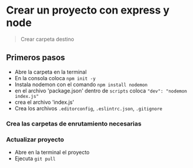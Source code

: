 # Crear un proyecto con express y node

> Crear carpeta destino

## Primeros pasos

- Abre la carpeta en la terminal
- En la consola coloca `npm init -y`
- Instala nodemon con el comando `npm install nodemon`
- en el archivo 'package.json' dentro de `scripts` coloca `"dev": "nodemon index.js"`
- crea el archivo 'index.js'
- Crea los archivos `.editorconfig`, `.eslintrc.json`, `.gitignore`

### Crea las carpetas de enrutamiento necesarias

### Actualizar proyecto 
- Abre en la terminal el proyecto
- Ejecuta `git pull`
